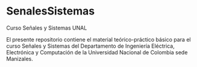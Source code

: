 # SenalesSistemas
Curso Señales y Sistemas UNAL

El presente repositorio contiene el material teórico-práctico básico para el curso Señales y Sistemas del Departamento de Ingeniería Eléctrica, Electrónica y Computación de la Universidad Nacional de Colombia sede Manizales.
